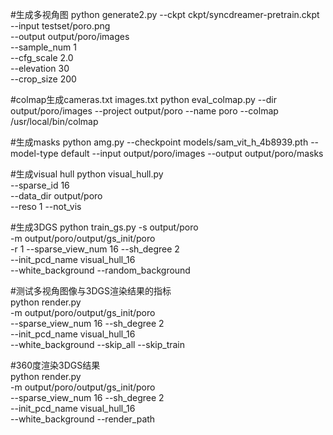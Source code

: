 #生成多视角图
python generate2.py --ckpt ckpt/syncdreamer-pretrain.ckpt \
                   --input testset/poro.png \
                   --output output/poro/images \
                   --sample_num 1 \
                   --cfg_scale 2.0 \
                   --elevation 30 \
                   --crop_size 200
                

#colmap生成cameras.txt images.txt
python eval_colmap.py --dir output/poro/images --project output/poro --name poro --colmap /usr/local/bin/colmap

#生成masks
python amg.py --checkpoint models/sam_vit_h_4b8939.pth --model-type default --input output/poro/images --output output/poro/masks

#生成visual hull 
python visual_hull.py \
    --sparse_id 16 \
    --data_dir output/poro \
    --reso 1 --not_vis

#生成3DGS
python train_gs.py -s output/poro \
    -m output/poro/output/gs_init/poro \
    -r 1 --sparse_view_num 16 --sh_degree 2 \
    --init_pcd_name visual_hull_16 \
    --white_background --random_background

#测试多视角图像与3DGS渲染结果的指标  
python render.py \
    -m output/poro/output/gs_init/poro \
    --sparse_view_num 16 --sh_degree 2 \
    --init_pcd_name visual_hull_16 \
    --white_background --skip_all --skip_train

#360度渲染3DGS结果   
python render.py \
    -m output/poro/output/gs_init/poro \
    --sparse_view_num 16 --sh_degree 2 \
    --init_pcd_name visual_hull_16 \
    --white_background --render_path
